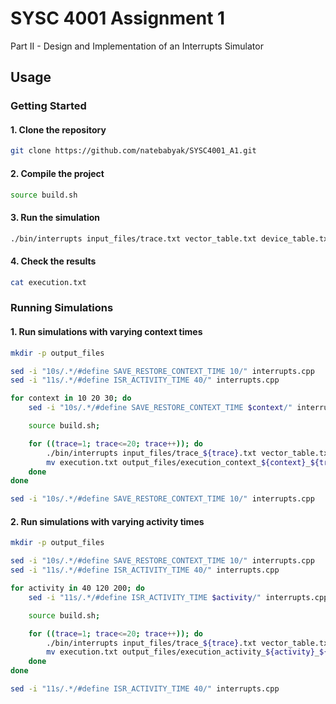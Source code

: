 # SYSC 4001 Assignment 1

Part II - Design and Implementation of an Interrupts Simulator

## Usage

### Getting Started

#### 1. Clone the repository

```sh
git clone https://github.com/natebabyak/SYSC4001_A1.git
```

#### 2. Compile the project

```sh
source build.sh
```

#### 3. Run the simulation

```sh
./bin/interrupts input_files/trace.txt vector_table.txt device_table.txt
```

#### 4. Check the results

```sh
cat execution.txt
```

### Running Simulations

#### 1. Run simulations with varying context times

```sh
mkdir -p output_files

sed -i "10s/.*/#define SAVE_RESTORE_CONTEXT_TIME 10/" interrupts.cpp
sed -i "11s/.*/#define ISR_ACTIVITY_TIME 40/" interrupts.cpp

for context in 10 20 30; do
    sed -i "10s/.*/#define SAVE_RESTORE_CONTEXT_TIME $context/" interrupts.cpp

    source build.sh;

    for ((trace=1; trace<=20; trace++)); do
        ./bin/interrupts input_files/trace_${trace}.txt vector_table.txt device_table.txt
        mv execution.txt output_files/execution_context_${context}_${trace}.txt
    done
done

sed -i "10s/.*/#define SAVE_RESTORE_CONTEXT_TIME 10/" interrupts.cpp
```

#### 2. Run simulations with varying activity times

```sh
mkdir -p output_files

sed -i "10s/.*/#define SAVE_RESTORE_CONTEXT_TIME 10/" interrupts.cpp
sed -i "11s/.*/#define ISR_ACTIVITY_TIME 40/" interrupts.cpp

for activity in 40 120 200; do
    sed -i "11s/.*/#define ISR_ACTIVITY_TIME $activity/" interrupts.cpp

    source build.sh;

    for ((trace=1; trace<=20; trace++)); do
        ./bin/interrupts input_files/trace_${trace}.txt vector_table.txt device_table.txt
        mv execution.txt output_files/execution_activity_${activity}_${trace}.txt
    done
done

sed -i "11s/.*/#define ISR_ACTIVITY_TIME 40/" interrupts.cpp
```
